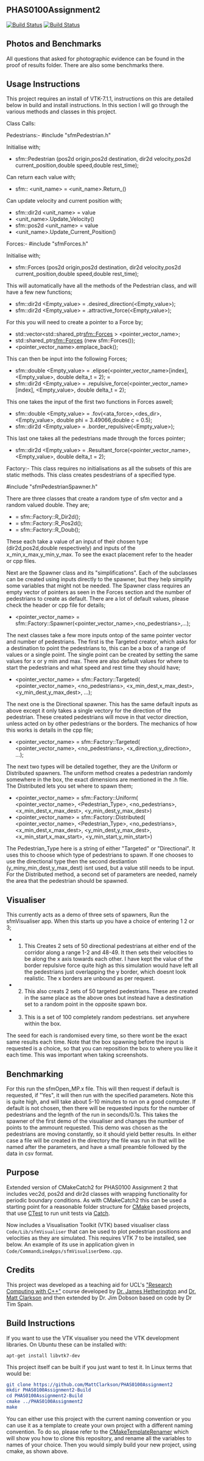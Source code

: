 PHAS0100Assignment2
-------------------

[![Build Status](https://travis-ci.com/MattClarkson/PHAS0100Assignment2.svg?branch=master)](https://travis-ci.com/sukrire/PHAS0100Assignment2)
[![Build Status](https://ci.appveyor.com/api/projects/status/5pm89ej732c1ekf0/branch/master)](https://ci.appveyor.com/project/MattClarkson/cmakecatch2)


Photos and Benchmarks
---------------------

All questions that asked for photographic evidence can be found in the proof of results folder. There are also some benchmarks there. 


Usage Instructions
------------------

This project requires an install of VTK-7.1.1, instructions on this are detailed below in build and install instructions. In this section I will go through the various methods and classes in this project. 


Class Calls:

Pedestrians:-
#include "sfmPedestrian.h"

Initialise with; 
 - sfm::Pedestrian <Pedestrian>(pos2d origin,pos2d destination, dir2d velocity,pos2d current_position,double speed,double rest_time);

Can return each value with;
 - sfm::<unittype> <unit_name> = <unit_name>.Return_<Quantity>()

Can update velocity and current position with;
 - sfm::dir2d <unit_name> = value
 - <unit_name>.Update_Velocity(<unitname>)
 - sfm::pos2d <unit_name> = value
 - <unit_name>.Update_Current_Position(<unitname>)


Forces:-
#include "sfmForces.h"

Initialise with;
 - sfm::Forces <Pedname>(pos2d origin,pos2d destination, dir2d velocity,pos2d current_position,double speed,double rest_time);
 
This will automatically have all the methods of the Pedestrian class, and will have a few new functions;

 - sfm::dir2d <Empty_value> = <Pedname>.desired_direction(<Empty_value>);
 - sfm::dir2d <Empty_value> = <Pedname>.attractive_force(<Empty_value>);

For this you will need to create a pointer to a Force by;
 - std::vector<std::shared_ptr<sfm::Forces> > <pointer_vector_name>;
 - std::shared_ptr<sfm::Forces> <pointer>(new sfm::Forces(<Pedname>));
 - <pointer_vector_name>.emplace_back(<pointer>);

This can then be input into the following Forces;
 - sfm::double <Empty_value> = <Pedname>.elipse(<pointer_vector_name>[index], <Empty_value>, double delta_t = 2); =
 - sfm::dir2d <Empty_value> = <Pedname>.repulsive_force(<pointer_vector_name>[index], <Empty_value>, double delta_t = 2);

This one takes the input of the first two functions in Forces aswell;
 - sfm::double <Empty_value> = <Pedname>.fov(<ata_force>,<des_dir>, <Empty_value>, double phi = 3.49066,double c = 0.5);    
 - sfm::dir2d <Empty_value> = <Pedname>.border_repulsive(<Empty_value>);

This last one takes all the pedestrians made through the forces pointer;
 - sfm::dir2d <Empty_value> = <Pedname>.Resultant_force(<pointer_vector_name>, <Empty_value>, double delta_t = 2);


Factory:-
This class requires no initialisations as all the subsets of this are static methods. This class creates pesdestrians of a specified type.

#include "sfmPedestrianSpawner.h"

There are three classes that create a random type of sfm vector and a random valued double. They are;

 - <dir2d> = sfm::Factory::R_Dir2d(<dir2d>);
 - <dir2d> = sfm::Factory::R_Pos2d(<dir2d>);
 - <double> = sfm::Factory::R_Doub(<double>);

These each take a value of an input of their chosen type (dir2d,pos2d,double respectively) and inputs of the x_min,x_max,y_min,y_max. To see the exact placement refer to the header or cpp files.

Next are the Spawner class and its "simplifications". Each of the subclasses can be created using inputs directly to the spawner, but they help simplify some variables that might not be needed. The Spawner class requires an empty vector of pointers as seen in the Forces section and the number of pedestrians to create as default. There are a lot of default values, please check the header or cpp file for details;

 - <pointer_vector_name> = sfm::Factory::Spawner(<pointer_vector_name>,<no_pedestrians>,...);

The next classes take a few more inputs ontop of the same pointer vector and number of pedestrians. The first is the Targeted creator, which asks for a destination to point the pedestrians to, this can be a box of a range of values or a single point. The single point can be created by setting the same values for x or y min and max. There are also default values for where to start the pedestrians and what speed and rest time they should have;

 - <pointer_vector_name> = sfm::Factory::Targeted(  <pointer_vector_name>,
                                                    <no_pedestrians>,
                                                    <x_min_dest,x_max_dest>,
                                                    <y_min_dest,y_max_dest>,
                                                    ...);

The next one is the Directional spawner. This has the same default inputs as above except it only takes a single vectory for the direction of the pedestrian. These created pedestrians will move in that vector direction, unless acted on by other pedestrians or the borders. The mechanics of how this works is details in the cpp file;

 - <pointer_vector_name> = sfm::Factory::Targeted(  <pointer_vector_name>,
                                                    <no_pedestrians>,
                                                    <x_direction,y_direction>,
                                                    ...);

The next two types will be detailed together, they are the Uniform or Distributed spawners. The uniform method creates a pedestrian randomly somewhere in the box, the exact dimensions are mentioned in the .h file. The Distributed lets you set where to spawn them;

 - <pointer_vector_name> = sfm::Factory::Uniform(   <pointer_vector_name>,
                                                    <Pedestrian_Type>,
                                                    <no_pedestrians>,
                                                    <x_min_dest,x_max_dest>,
                                                    <y_min_dest,y_max_dest>)
 - <pointer_vector_name> = sfm::Factory::Distributed(   <pointer_vector_name>,
                                                        <Pedestrian_Type>,
                                                        <no_pedestrians>,
                                                        <x_min_dest,x_max_dest>,
                                                        <y_min_dest,y_max_dest>,
                                                        <x_min_start,x_max_start>,
                                                        <y_min_start,y_min_start>)

The Pedestrian_Type here is a string of either "Targeted" or "Directional". It uses this to choose which type of pedestrians to spawn. If one chooses to use the directional type then the second destiantion (y_miny_min_dest,y_max_dest) isnt used, but a value still needs to be input. 
For the Distributed method, a second set of parameters are needed, namely the area that the pedestrian should be spawned.

                                                
Visualiser
----------
This currently acts as a demo of three sets of spawners, Run the sfmVisualiser app. When this starts up you have a choice of entering 1 2 or 3;

 - 1. This Creates 2 sets of 50 directional pedestrians at either end of the corridor along a range 1-2 and 48-49. It then sets their velocities to be along the x axis towards each other. I have kept the value of the border repulsive force quite high as this simulation would have left all the pedestrians just overlapping the y border, which doesnt look realistic. The x borders are unbound as per request. 
 - 2. This also creats 2 sets of 50 targeted pedestrians. These are created in the same place as the above ones but instead have a destination set to a random point in the opposite spawn box.
 - 3. This is a set of 100 completely random pedestrians. set anywhere within the box. 

The seed for each is randomised every time, so there wont be the exact same results each time. Note that the box spawning before the input is requested is a choice, so that you can reposition the box to where you like it each time. This was important when taking screenshots. 


Benchmarking
------------

For this run the sfmOpen_MP.x file. This will then request if default is requested, if "Yes", it will then run with the specified parameters. Note this is quite high, and will take about 5-10 minutes to run on a good computer. If default is not chosen, then there will be requested inputs for the number of pedestrians and the legnth of the run in seconds/0.1s. 
This takes the spawner of the first demo of the visualiser and changes the number of points to the ammount requested. This demo was chosen as the pedestrians are moving constantly, so it should yield better results. 
In either case a file will be created in the directory the file was run in that will be named after the parameters, and have a small preamble followed by the data in csv format. 


Purpose
-------

Extended version of CMakeCatch2 for PHAS0100 Assignment 2 that includes vec2d, pos2d and dir2d classes with wrapping functionality for periodic boundary conditions. As with CMakeCatch2 this can be used a starting point for a reasonable folder structure for [CMake](https://cmake.org/) based projects,
that use [CTest](https://cmake.org/) to run unit tests via [Catch](https://github.com/catchorg/Catch2).

Now includes a Visualisation Toolkit (VTK) based visualiser class `Code/Lib/sfmVisualiser` that can be used to plot pedestrian positions and velocities as they are simulated. This requires VTK 7 to be installed, see below. An example of its use in application given in `Code/CommandLineApps/sfmVisualiserDemo.cpp`. 

Credits
-------

This project was developed as a teaching aid for UCL's ["Research Computing with C++"](http://rits.github-pages.ucl.ac.uk/research-computing-with-cpp/)
course developed by [Dr. James Hetherington](http://www.ucl.ac.uk/research-it-services/people/james)
and [Dr. Matt Clarkson](https://iris.ucl.ac.uk/iris/browse/profile?upi=MJCLA42) and then extended by Dr. Jim Dobson based on code by Dr Tim Spain.

Build Instructions
------------------

If you want to use the VTK visualiser you need the VTK development libraries. On Ubuntu these can be installed with:
``` shell
apt-get install libvtk7-dev
```

This project itself can be built if you just want to test it. In Linux terms that
would be:
``` cmake
git clone https://github.com/MattClarkson/PHAS0100Assignment2
mkdir PHAS0100Assignment2-Build
cd PHAS0100Assignment2-Build
cmake ../PHAS0100Assignment2
make
```
You can either use this project with the current naming convention or you can use it as a 
template to create your own project with a different naming convention. To do so,
please refer to the [CMakeTemplateRenamer](https://github.com/MattClarkson/CMakeTemplateRenamer)
which will show you how to clone this repository, and rename all the variables to names of your choice.
Then you would simply build your new project, using cmake, as shown above.